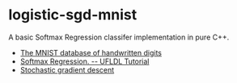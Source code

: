 logistic-sgd-mnist
==================

A basic Softmax Regression classifer implementation in pure C++.

* [The MNIST database of handwritten digits](http://yann.lecun.com/exdb/mnist/)
* [Softmax Regression. -- UFLDL Tutorial](http://deeplearning.stanford.edu/wiki/index.php/Softmax_Regression)
* [Stochastic gradient descent](http://en.wikipedia.org/wiki/Stochastic_gradient_descent)



